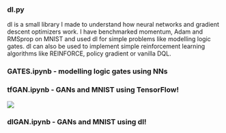 ### dl.py
dl is a small library I made to understand how neural networks and gradient descent optimizers work. I have benchmarked momentum, Adam and RMSprop on MNIST and used dl for simple problems like modelling logic gates. dl can also be used to implement simple reinforcement learning algorithms like REINFORCE, policy gradient or vanilla DQL.

### GATES.ipynb - modelling logic gates using NNs


### tfGAN.ipynb - GANs and MNIST using TensorFlow!
![](output.gif)

### dlGAN.ipynb - GANs and MNIST using dl!
